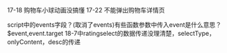 17-18 购物车小球动画没搞懂
17-22 不能弹出购物车详情页


script中的events字段？(取消了events)有些函数参数中传入event是什么意思？$event,event.target
18-7中ratingselect的数据传递没理清楚，selectType，onlyContent，desc的传递